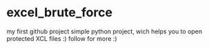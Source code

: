 # excel_brute_force
my first github project
 simple python project, wich helps you to open protected XCL files :)
 follow for more :)
